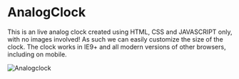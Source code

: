 # AnalogClock
This is an live analog clock created using HTML, CSS and JAVASCRIPT only, with no images involved! As such we can easily customize the size of the clock. The clock works in IE9+ and all modern versions of other browsers, including on mobile.

![Analogclock](https://user-images.githubusercontent.com/86725419/127347199-cd676688-247f-4b8f-b789-f3c0c3bb4cac.png)
